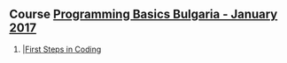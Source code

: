 ## Course <a href="https://softuni.bg/trainings/1560/programming-basics-bulgaria-january-2017">Programming Basics Bulgaria - January 2017</a>

1. |<a href="https://github.com/i-den/SoftwareUniversity/tree/master/01)%20Programming%20Basics/01.%20First%20Steps%20in%20Coding">First Steps in Coding</a>
